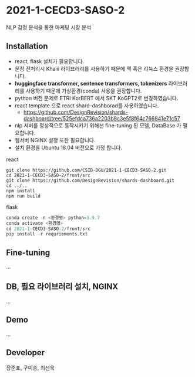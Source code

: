 # 2021-1-CECD3-SASO-2   
NLP 감정 분석을 통한 마케팅 시장 분석

## Installation
 - react, flask 설치가 필요합니다. <br/>
 - 문장 전처리시 Khaiii 라이브러리를 사용하기 때문에 맥 혹은 리눅스 환경을 권장합니다. <br />
 - **huggingface transformer, sentence transformers, tokenizers** 라이브러리를 사용하기 때문에 가상환경(conda) 사용을 권장합니다. <br />
 - python 버전 문제로 ETRI KorBERT 에서 SKT KoGPT2로 변경하였습니다. <br />
 - react template 으로 react shard-dashborad를 사용하였습니다. <br />
    - https://github.com/DesignRevision/shards-dashboard/tree/525efdca736a2203b8c3e5f8f64c766841e71c57 <br>
 - nlp 서버를 정상적으로 동작시키기 위해선 fine-tuning 된 모델, DataBase 가 필요합니다. <br />
 - 웹서버 NGINX 설정 또한 필요합니다. <br />
 - 설치 환경을 Ubuntu 18.04 버전으로 가정 합니다. <br />

react
```
git clone https://github.com/CSID-DGU/2021-1-CECD3-SASO-2.git
cd 2021-1-CECD3-SASO-2/front/src
git clone https://github.com/DesignRevision/shards-dashboard.git
cd ../..
npm install
npm run build
```

flask
```python
conda create -n <환경명> python=3.9.7
conda activate <환경명>
cd 2021-1-CECD3-SASO-2/front/src
pip install -r requriements.txt
```

## Fine-tuning
...

## 

## DB, 필요 라이브러리 설치, NGINX
...

## Demo
...

## Developer
장준표,  구미송,  최선욱


